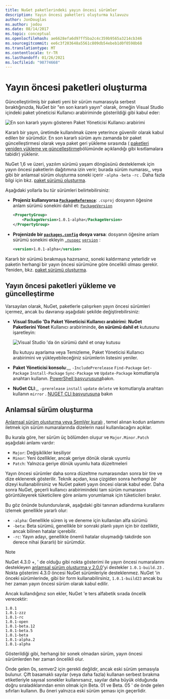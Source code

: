 ```yaml
---
title: NuGet paketlerindeki yayın öncesi sürümler
description: Yayın öncesi paketleri oluşturma kılavuzu
author: JonDouglas
ms.author: jodou
ms.date: 08/14/2017
ms.topic: conceptual
ms.openlocfilehash: ae6628efa6d97ff5ba2c4c359b9565a3214cb346
ms.sourcegitcommit: ee6c3f203648a5561c809db54ebeb1d0f0598b68
ms.translationtype: MT
ms.contentlocale: tr-TR
ms.lasthandoff: 01/26/2021
ms.locfileid: "98774668"
---
```

# <a name="building-pre-release-packages"></a>Yayın öncesi paketleri oluşturma

Güncelleştirilmiş bir paketi yeni bir sürüm numarasıyla serbest bıraktığınızda, NuGet bir "en son kararlı yayın" olarak, örneğin Visual Studio içindeki paket yöneticisi Kullanıcı arabiriminde gösterildiği gibi kabul eder:

![En son kararlı yayını gösteren Paket Yöneticisi Kullanıcı arabirimi](media/Prerelease_01-LatestStable.png)

Kararlı bir yayın, üretimde kullanılmak üzere yeterince güvenilir olarak kabul edilen bir sürümdür. En son kararlı sürüm aynı zamanda bir paket güncelleştirmesi olarak veya paket geri yükleme sırasında ( [paketleri yeniden yükleme ve güncelleştirme](../consume-packages/reinstalling-and-updating-packages.md)bölümünde açıklandığı gibi kısıtlamalara tabidir) yüklenir.

NuGet 1,6 ve üzeri, yazılım sürümü yaşam döngüsünü desteklemek için yayın öncesi paketlerin dağıtımına izin verir; burada sürüm numarası,, veya gibi bir anlamsal sürüm oluşturma soneki içerir `-alpha` `-beta` `-rc` . Daha fazla bilgi için bkz. [paket sürümü oluşturma](../concepts/package-versioning.md#pre-release-versions).

Aşağıdaki yollarla bu tür sürümleri belirtebilirsiniz:

- **Projeniz kullanıyorsa [`PackageReference`](../consume-packages/package-references-in-project-files.md)**: `.csproj` dosyanın öğesine anlam sürümü sonekini dahil et: [`PackageVersion`](/dotnet/core/tools/csproj#packageversion)

    ```xml
    <PropertyGroup>
        <PackageVersion>1.0.1-alpha</PackageVersion>
    </PropertyGroup>
    ```

- **Projenizde bir [`packages.config`](../reference/packages-config.md) dosya varsa**: dosyanın öğesine anlam sürümü sonekini ekleyin [`.nuspec`](../reference/nuspec.md) [`version`](../reference/nuspec.md#version) :

    ```xml
    <version>1.0.1-alpha</version>
    ```

Kararlı bir sürümü bırakmaya hazırsanız, soneki kaldırmanız yeterlidir ve paketin herhangi bir yayın öncesi sürümüne göre öncelikli olması gerekir. Yeniden, bkz. [paket sürümü oluşturma](../concepts/package-versioning.md#pre-release-versions).

## <a name="installing-and-updating-pre-release-packages"></a>Yayın öncesi paketleri yükleme ve güncelleştirme

Varsayılan olarak, NuGet, paketlerle çalışırken yayın öncesi sürümleri içermez, ancak bu davranışı aşağıdaki şekilde değiştirebilirsiniz:

- **Visual Studio 'Da Paket Yöneticisi Kullanıcı arabirimi**: **NuGet Paketlerini Yönet** Kullanıcı arabiriminde, **ön sürümü dahil et** kutusunu işaretleyin:

    ![Visual Studio 'da ön sürümü dahil et onay kutusu](media/Prerelease_02-CheckPrerelease.png)

    Bu kutuyu ayarlama veya Temizleme, Paket Yöneticisi Kullanıcı arabirimini ve yükleyebileceğiniz sürümlerin listesini yeniler.

- **Paket Yöneticisi konsolu**:,,, `-IncludePrerelease` `Find-Package` `Get-Package` `Install-Package` `Sync-Package` ve `Update-Package` komutlarıyla anahtarı kullanın. [PowerShell başvurusuna](../reference/powershell-reference.md)bakın.

- **NuGet CLI**:,, `-prerelease` `install` `update` `delete` ve komutlarıyla anahtarı kullanın `mirror` . [NUGET CLI başvurusuna](../reference/nuget-exe-cli-reference.md) bakın

## <a name="semantic-versioning"></a>Anlamsal sürüm oluşturma

[Anlamsal sürüm oluşturma veya SemVer kuralı](https://semver.org/spec/v1.0.0.html) , temel alınan kodun anlamını iletmek için sürüm numaralarında dizelerin nasıl kullanılacağını açıklar.

Bu kurala göre, her sürüm üç bölümden oluşur ve `Major.Minor.Patch` aşağıdaki anlamı vardır:

- `Major`: Değişiklikler kesiliyor
- `Minor`: Yeni özellikler, ancak geriye dönük olarak uyumlu
- `Patch`: Yalnızca geriye dönük uyumlu hata düzeltmeleri

Yayın öncesi sürümler daha sonra düzeltme numarasından sonra bir tire ve dize eklenerek gösterilir. Teknik açıdan, kısa çizgiden sonra *herhangi bir* dizeyi kullanabilirsiniz ve NuGet paketi yayın öncesi olarak kabul eder. Daha sonra NuGet, geçerli kullanıcı arabirimindeki tam sürüm numarasını görüntüleyerek tüketicilere göre anlamı yorumlamak için tüketicileri bırakır.

Bu göz önünde bulundurularak, aşağıdaki gibi tanınan adlandırma kurallarını izlemek genellikle yararlı olur:

- `-alpha`: Genellikle süren iş ve deneme için kullanılan alfa sürümü
- `-beta`: Beta sürümü, genellikle bir sonraki planlı yayın için bir özelliktir, ancak bilinen hatalar içerebilir.
- `-rc`: Yayın adayı, genellikle önemli hatalar oluşmadığı takdirde son derece nihai (kararlı) bir sürümdür.

> [!Note]
> NuGet 4.3.0 +, ' de olduğu gibi nokta gösterimi ile yayın öncesi numaralarını destekleyen [anlamsal sürüm oluşturma v 2.0.0](https://semver.org/spec/v2.0.0.html)'yi destekler `1.0.1-build.23` . Nokta gösterimi 4.3.0 öncesi NuGet sürümleriyle desteklenmez. NuGet 'in önceki sürümlerinde, gibi bir form kullanabilirsiniz, `1.0.1-build23` ancak bu her zaman yayın öncesi sürüm olarak kabul edilir.

Ancak kullandığınız son ekler, NuGet 'e ters alfabetik sırada öncelik verecektir:

```
1.0.1
1.0.1-zzz
1.0.1-rc
1.0.1-open
1.0.1-beta.12
1.0.1-beta.5
1.0.1-beta
1.0.1-alpha.2
1.0.1-alpha
```

Gösterildiği gibi, herhangi bir sonek olmadan sürüm, yayın öncesi sürümlerden her zaman öncelikli olur.

Önde gelen 0s, semver2 için gerekli değildir, ancak eski sürüm şemasıyla bulunur. Çift basamaklı sayılar (veya daha fazla) kullanan serbest bırakma etiketleriyle sayısal sonekler kullanırsanız, sayılar daha büyük olduğunda doğru sıraladıklarından emin olmak için Beta. 01 ve Beta. 05 ' de önde gelen sıfırları kullanın. Bu öneri yalnızca eski sürüm şeması için geçerlidir.
